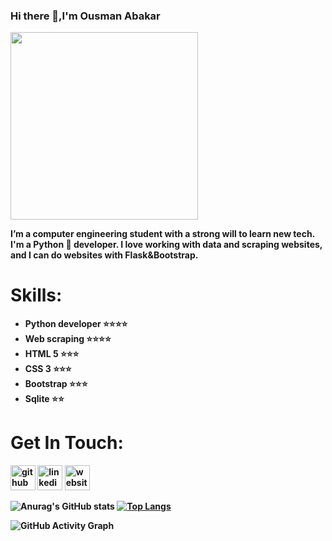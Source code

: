 ### Hi there 👋,I'm Ousman Abakar

<img src="https://user-images.githubusercontent.com/47245197/157914525-43190b0d-5258-456d-b815-5aab8f2ba985.png" widht=400, height=300>

<b>I’m a computer engineering student with a strong will to learn new tech.
 I'm a Python 🐍 developer. I love working with data and scraping websites, and I can do websites with Flask&Bootstrap.</b>

# Skills:

<ul><b>
<li>Python developer   ⭐⭐⭐⭐</li> 
<li> Web scraping<b>      ⭐⭐⭐⭐</li> 
<li> <b>HTML 5 <b>        ⭐⭐⭐</li> 
<li> CSS 3               ⭐⭐⭐</li> 
<li> Bootstrap           ⭐⭐⭐</li> 
<li> Sqlite           ⭐⭐</li> 
</b></ul>




 # Get In Touch:
[<img src='https://cdn.jsdelivr.net/npm/simple-icons@3.0.1/icons/github.svg' alt='github' height='40'>](https://github.com/https://github.com/ousmanabakar)  [<img src='https://cdn.jsdelivr.net/npm/simple-icons@3.0.1/icons/linkedin.svg' alt='linkedin' height='40'>](https://www.linkedin.com/in/https://www.linkedin.com/in/ousman-abakar-hamid-726721166//)  [<img src='https://cdn.jsdelivr.net/npm/simple-icons@3.0.1/icons/icloud.svg' alt='website' height='40'>](https://ousmanabakar.github.io/cv/#about)  

![Anurag's GitHub stats](https://github-readme-stats.vercel.app/api?username=ousmanabakar&show_icons=true&theme=gruvbox)
 [![Top Langs](https://github-readme-stats.vercel.app/api/top-langs/?username=anuraghazra&langs_count=8)](https://github.com/ousmanabakar/github-readme-stats)

![GitHub Activity Graph](https://activity-graph.herokuapp.com/graph?username=ousmanabakar)  

